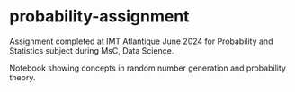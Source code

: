 # probability-assignment
Assignment completed at IMT Atlantique June 2024 for Probability and Statistics subject during MsC, Data Science.

Notebook showing concepts in random number generation and probability theory.
